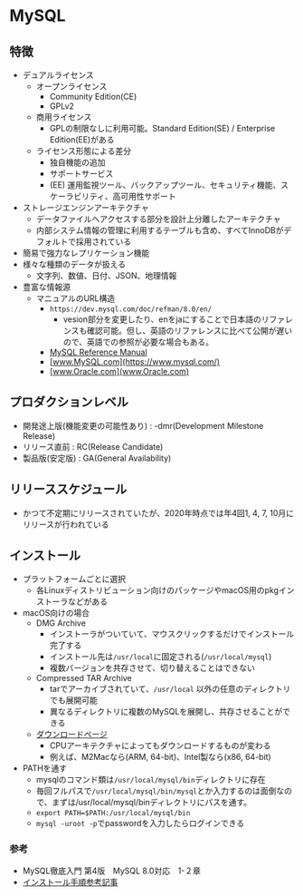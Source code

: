 # MySQL
## 特徴
- デュアルライセンス
  - オープンライセンス
    - Community Edition(CE)
    - GPLv2
  - 商用ライセンス
    - GPLの制限なしに利用可能。Standard Edition(SE) / Enterprise Edition(EE)がある
  - ライセンス形態による差分
    - 独自機能の追加
    - サポートサービス
    - (EE) 運用監視ツール、バックアップツール、セキュリティ機能、スケーラビリティ、高可用性サポート
- ストレージエンジンアーキテクチャ
  - データファイルへアクセスする部分を設計上分離したアーキテクチャ
  - 内部システム情報の管理に利用するテーブルも含め、すべてInnoDBがデフォルトで採用されている
- 簡易で強力なレプリケーション機能
- 様々な種類のデータが扱える
  - 文字列、数値、日付、JSON、地理情報
- 豊富な情報源
  - マニュアルのURL構造
    - ```https://dev.mysql.com/doc/refman/8.0/en/```
      - vesion部分を変更したり、enをjaにすることで日本語のリファレンスも確認可能。但し、英語のリファレンスに比べて公開が遅いので、英語での参照が必要な場合もある。
    - [MySQL Reference Manual](https://dev.mysql.com/doc/)
    - [www.MySQL.com](https://www.mysql.com/)
    - [www.Oracle.com](www.Oracle.com)

## プロダクションレベル
- 開発途上版(機能変更の可能性あり) : -dmr(Development Milestone Release)
- リリース直前 : RC(Release Candidate)
- 製品版(安定版) : GA(General Availability)

## リリーススケジュール
- かつて不定期にリリースされていたが、2020年時点では年4回1, 4, 7, 10月にリリースが行われている

## インストール
- プラットフォームごとに選択
  - 各Linuxディストリビューション向けのパッケージやmacOS用のpkgインストーラなどがある
- macOS向けの場合
  - DMG Archive
    - インストーラがついていて、マウスクリックするだけでインストール完了する
    - インストール先は```/usr/local```に固定される(```/usr/local/mysql```)
    - 複数バージョンを共存させて、切り替えることはできない
  - Compressed TAR Archive
    - tarでアーカイブされていて、```/usr/local``` 以外の任意のディレクトリでも展開可能
    - 異なるディレクトリに複数のMySQLを展開し、共存させることができる
  - [ダウンロードページ](https://dev.mysql.com/downloads/mysql/)
    - CPUアーキテクチャによってもダウンロードするものが変わる
    - 例えば、M2Macなら(ARM, 64-bit)、Intel製なら(x86, 64-bit)
- PATHを通す
  - mysqlのコマンド類は```/usr/local/mysql/bin```ディレクトリに存在
  - 毎回フルパスで```/usr/local/mysql/bin/mysql```とか入力するのは面倒なので、まずは/usr/local/mysql/binディレクトリにパスを通す。
  - ```export PATH=$PATH:/usr/local/mysql/bin```
  - ```mysql -uroot -p```でpasswordを入力したらログインできる

### 参考
- MySQL徹底入門 第4版　MySQL 8.0対応　1-２章
- [インストール手順参考記事](https://it-jog.com/db/install-mysql-onmac)